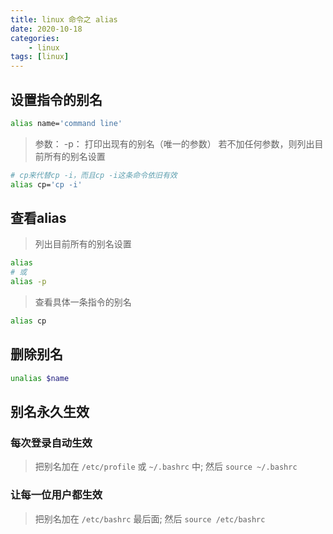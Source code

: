 ```yaml
---
title: linux 命令之 alias
date: 2020-10-18
categories: 
    - linux
tags: [linux]
---
```


## 设置指令的别名

```bash
alias name='command line'
```

<!--more-->

> 参数：
> -p：    打印出现有的别名（唯一的参数）
> 若不加任何参数，则列出目前所有的别名设置

```bash
# cp来代替cp -i，而且cp -i这条命令依旧有效
alias cp='cp -i'

```

## 查看alias

> 列出目前所有的别名设置

```bash
alias    
# 或 
alias -p
```

> 查看具体一条指令的别名

```bash
alias cp
```

## 删除别名

```bash
unalias $name
```

## 别名永久生效

### 每次登录自动生效

> 把别名加在 `/etc/profile` 或 `~/.bashrc` 中; 然后  `source ~/.bashrc`

### 让每一位用户都生效

> 把别名加在 `/etc/bashrc` 最后面; 然后 `source /etc/bashrc` 

